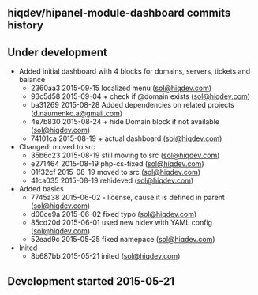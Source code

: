 hiqdev/hipanel-module-dashboard commits history
-----------------------------------------------

## Under development

- Added initial dashboard with 4 blocks for domains, servers, tickets and balance
    - 2360aa3 2015-09-15 localized menu (sol@hiqdev.com)
    - 93c5d58 2015-09-04 + check if @domain exists (sol@hiqdev.com)
    - ba31269 2015-08-28 Added dependencies on related projects (d.naumenko.a@gmail.com)
    - 4e7b830 2015-08-24 + hide Domain block if not available (sol@hiqdev.com)
    - 74101ca 2015-08-19 + actual dashboard (sol@hiqdev.com)
- Changed: moved to src
    - 35b6c23 2015-08-19 still moving to src (sol@hiqdev.com)
    - e271464 2015-08-19 php-cs-fixed (sol@hiqdev.com)
    - 01f32cf 2015-08-19 moved to src (sol@hiqdev.com)
    - 41ca035 2015-08-19 rehideved (sol@hiqdev.com)
- Added basics
    - 7745a38 2015-06-02 - license, cause it is defined in parent (sol@hiqdev.com)
    - d00ce9a 2015-06-02 fixed typo (sol@hiqdev.com)
    - 85cd20d 2015-06-01 used new hidev with YAML config (sol@hiqdev.com)
    - 52ead9c 2015-05-25 fixed namepace (sol@hiqdev.com)
- Inited
    - 8b687bb 2015-05-21 inited (sol@hiqdev.com)

## Development started 2015-05-21

